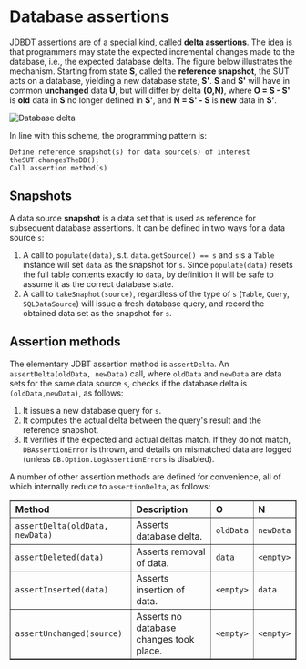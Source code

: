
# Database assertions

JDBDT assertions are of a special kind, called **delta assertions**. 
The idea is that programmers may state the expected incremental changes made to the database,
i.e., the expected database delta. The figure below illustrates the mechanism. 
Starting from state **S**, called the **reference snapshot**, the SUT acts on a database, 
yielding a new database state, **S'**. **S** and **S'** will have in common **unchanged** data **U**,
but will differ by delta **(O,N)**, where **O = S - S'** is **old** data in **S** no longer defined in **S'**, 
and **N = S' - S** is **new** data in **S'**.

![Database delta](images/jdbdt-delta.png)

In line with this scheme, the programming pattern is:

	Define reference snapshot(s) for data source(s) of interest
	theSUT.changesTheDB();
	Call assertion method(s)
	
## Snapshots 

A data source **snapshot** is a data set that is used as reference for subsequent database
assertions. It can be defined in two ways for a data source `s`:

1.  A call to `populate(data)`, s.t. `data.getSource() == s` and `s`is a `Table` instance 
will set `data` as the snapshot for `s`. Since `populate(data)` resets the full table
contents exactly to `data`, by definition it will be safe to assume it as the correct database state.
2. A call to `takeSnaphot(source)`, regardless of the type of `s` (`Table`, `Query`, `SQLDataSource`)
will issue a fresh database query, and record the obtained data set as the snapshot for `s`.

## Assertion methods 

The elementary JDBT assertion method is `assertDelta`. 
An `assertDelta(oldData, newData)` call,
where `oldData` and `newData` are data sets for the same data source `s`,
checks if the database delta is `(oldData,newData)`, as follows:

1. It issues a new database query for `s`.
2. It computes the actual delta between the query's result and the reference snapshot.
3. It verifies if the expected and actual deltas match. If they do not match, `DBAssertionError`
is thrown, and details on mismatched data are logged (unless `DB.Option.LogAssertionErrors` is disabled). 

A number of other assertion methods are defined for convenience, all of which internally reduce 
to `assertionDelta`, as follows:

<table border="1">
	<tr>
		<th align="left">Method</th>
		<th align="left">Description</th>
		<th align="left">O</th>
		<th align="left">N</th>
	</tr>
	<tr>
		<td><code>assertDelta(oldData, newData)</code></td>
	    <td>Asserts database delta.</td>
	    <td><code>oldData</code></td>
	    <td><code>newData</code></td>
	</tr>
    <tr>
		<td><code>assertDeleted(data)</code></td>
	    <td>Asserts removal of data.</td>
	    <td><code>data</code></td>
	    <td><code>&lt;empty&gt;</code></td>
	</tr>
	<tr>
		<td><code>assertInserted(data)</code></td>
	    <td>Asserts insertion of data.</td>
	    <td><code>&lt;empty&gt;</code></td>
	    <td><code>data</code></td>
	</tr>
	<tr>
		<td><code>assertUnchanged(source)</code></td>
	    <td>Asserts no database changes took place.</td>
	    <td><code>&lt;empty&gt;</code></td>
	    <td><code>&lt;empty&gt;</code></td>
	</tr>
</table>



